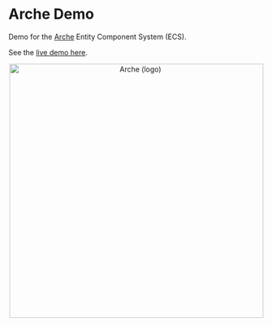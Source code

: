 # Arche Demo

Demo for the [Arche](https://github.com/mlange-42/arche) Entity Component System (ECS).

See the [live demo here](https://mlange-42.github.io/arche-demo/).

<div align="center">

<a href="https://github.com/mlange-42/arche">
<img src="https://user-images.githubusercontent.com/44003176/236701164-28178d13-7e52-4449-baa4-41b764183cbd.png" alt="Arche (logo)" width="500px" />
</a>

</div>
